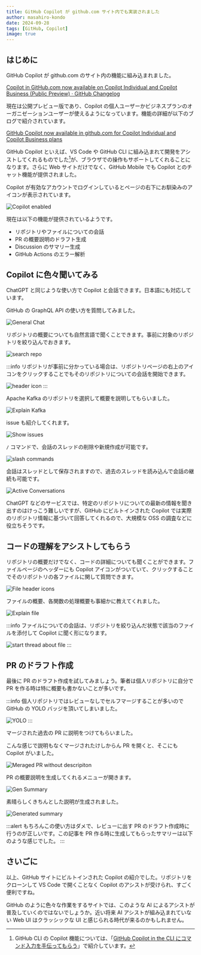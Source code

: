 ```yaml
---
title: GitHub Copilot が github.com サイト内でも実装されました
author: masahiro-kondo
date: 2024-09-28
tags: [GitHub, Copilot]
image: true
---
```


## はじめに

GitHub Copilot が github.com のサイト内の機能に組み込まれました。

[Copilot in GitHub.com now available on Copilot Individual and Copilot Business (Public Preview) · GitHub Changelog](https://github.blog/changelog/2024-09-26-copilot-in-github-com-now-available-on-copilot-individual-and-copilot-business-public-preview/)

現在は公開プレビュー版であり、Copilot の個人ユーザーかビジネスプランのオーガニゼーションユーザーが使えるようになっています。機能の詳細が以下のブログで紹介されています。

[GitHub Copilot now available in github.com for Copilot Individual and Copilot Business plans](https://github.blog/news-insights/product-news/github-copilot-now-available-in-github-com-for-copilot-individual-and-copilot-business-plans/)

GitHub Copilot といえば、VS Code や GitHub CLI に組み込まれて開発をアシストしてくれるものでした[^1]が、ブラウザでの操作もサポートしてくれることになります。さらに Web サイトだけでなく、GitHub Mobile でも Copilot とのチャット機能が提供されました。

[^1]: GitHub CLI の Copilot 機能については、「[GitHub Copilot in the CLI にコマンド入力を手伝ってもらう](/blogs/2024/02/28/github-copilot-in-cli/)」で紹介しています。

Copilot が有効なアカウントでログインしているとページの右下にお馴染みのアイコンが表示されています。

![Copilot enabled](https://i.gyazo.com/f24dcbb0a6461e9bd7ad525e31bf52e3.png)

現在は以下の機能が提供されているようです。

- リポジトリやファイルについての会話
- PR の概要説明のドラフト生成
- Discussion のサマリー生成
- GitHub Actions のエラー解析

## Copilot に色々聞いてみる
ChatGPT と同じような使い方で Copilot と会話できます。日本語にも対応しています。

GitHub の GraphQL API の使い方を質問してみました。

![General Chat](https://i.gyazo.com/43aed6bfb3eb72dd087370a3fa3af1d1.png)

リポジトリの概要についても自然言語で聞くことできます。事前に対象のリポジトリを絞り込んでおきます。

![search repo](https://i.gyazo.com/7d5456ff1661592248bdddca252368d4.png)

:::info
リポジトリが事前に分かっている場合は、リポジトリページの右上のアイコンをクリックすることでもそのリポジトリについての会話を開始できます。

![header icon](https://i.gyazo.com/eb9e0892815b814bcf0327c6fa1c90ab.png)
:::

Apache Kafka のリポジトリを選択して概要を説明してもらいました。

![Explain Kafka](https://i.gyazo.com/67c2948272364f4f02881269f6aedea4.png)

issue も紹介してくれます。

![Show issues](https://i.gyazo.com/138400b199cd8fee1bd68fc3b5e75cc5.png)

`/` コマンドで、会話のスレッドの削除や新規作成が可能です。

![slash commands](https://i.gyazo.com/a0b544aea6a31292e241514ea8817926.png)

会話はスレッドとして保存されますので、過去のスレッドを読み込んで会話の継続も可能です。

![Active Conversations](https://i.gyazo.com/1702def63b69af4a79c330dcf3d6e6c5.png)

ChatGPT などのサービスでは、特定のリポジトリについての最新の情報を聞き出すのはけっこう難しいですが、GitHub にビルトインされた Copilot では実際のリポジトリ情報に基づいて回答してくれるので、大規模な OSS の調査などに役立ちそうです。

## コードの理解をアシストしてもらう
リポジトリの概要だけでなく、コードの詳細についても聞くことができます。ファイルページのヘッダーにも Copilot アイコンがついていて、クリックすることでそのリポジトリの各ファイルに関して質問できます。

![File header icons](https://i.gyazo.com/5f3f0f7a94961296f8c331f132262af8.png)

ファイルの概要、各関数の処理概要も事細かに教えてくれました。

![Explain file](https://i.gyazo.com/ba03edf91b8292b955b306c471edf125.png)

:::info
ファイルについての会話は、リポジトリを絞り込んだ状態で該当のファイルを添付して Copilot に聞く形になります。

![start thread about file](https://i.gyazo.com/bad7cb56dec07d2683d4d9241d04565b.png)
:::

## PR のドラフト作成

最後に PR のドラフト作成を試してみましょう。筆者は個人リポジトリに自分で PR を作る時は特に概要も書かないことが多いです。

:::info
個人リポジトリではレビューなしでセルフマージすることが多いので GitHub の YOLO バッジを頂いてしまいました。

![YOLO](https://i.gyazo.com/667ce08351d9e719ffd10b22fc950145.png)
:::

マージされた過去の PR に説明をつけてもらいました。

こんな感じで説明もなくマージされたけしからん PR を開くと、そこにも Copilot がいました。

![Meraged PR without descripiton](https://i.gyazo.com/81ef73cd9e7ee41c76bf1b91fb57847f.png)

PR の概要説明を生成してくれるメニューが開きます。

![Gen Summary](https://i.gyazo.com/92fe83faddbe9b680134c8e7fd4ade5b.png)

素晴らしくきちんとした説明が生成されました。

![Generated summary](https://i.gyazo.com/58f52c5dccafe62e721f772605279e1e.png)

:::alert
もちろんこの使い方はダメで、レビューに出す PR のドラフト作成時に行うのが正しいです。この記事を PR 作る時に生成してもらったサマリーは以下のような感じでした。
:::

## さいごに
以上、GitHub サイトにビルトインされた Copilot の紹介でした。リポジトリをクローンして VS Code で開くことなく Copilot のアシストが受けられ、すごく便利ですね。

GitHub のように色々な作業をするサイトでは、このような AI によるアシストが普及していくのではないでしょうか。近い将来 AI アシストが組み込まれていない Web UI はクラッシックな UI と感じられる時代が来るのかもしれません。

